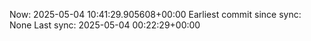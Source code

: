 Now: 2025-05-04 10:41:29.905608+00:00 Earliest commit since sync: None Last sync: 2025-05-04 00:22:29+00:00
